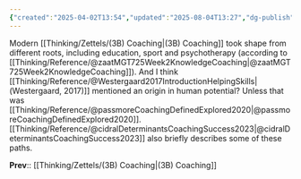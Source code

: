 ```yaml
---
{"created":"2025-04-02T13:54","updated":"2025-08-04T13:27","dg-publish":true,"dg-path":"Zettels/(3B7) Multiple Paths Led To Modern Coaching.md","permalink":"/zettels/3-b7-multiple-paths-led-to-modern-coaching/","dgPassFrontmatter":true,"noteIcon":"1"}
---
```


Modern [[Thinking/Zettels/(3B) Coaching\|(3B) Coaching]] took shape from different roots, including education, sport and psychotherapy (according to [[Thinking/Reference/@zaatMGT725Week2KnowledgeCoaching\|@zaatMGT725Week2KnowledgeCoaching]]). And I think [[Thinking/Reference/@Westergaard2017IntroductionHelpingSkills\|(Westergaard, 2017)]] mentioned an origin in human potential? Unless that was [[Thinking/Reference/@passmoreCoachingDefinedExplored2020\|@passmoreCoachingDefinedExplored2020]]. [[Thinking/Reference/@cidralDeterminantsCoachingSuccess2023\|@cidralDeterminantsCoachingSuccess2023]] also briefly describes some of these paths. 

**Prev**:: [[Thinking/Zettels/(3B) Coaching\|(3B) Coaching]]


